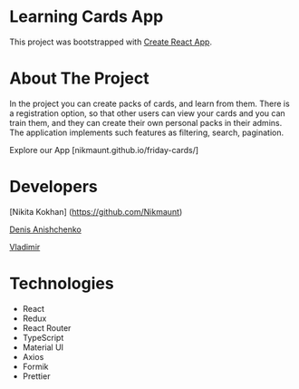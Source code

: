 # Learning Cards App
This project was bootstrapped with [Create React App](https://github.com/facebook/create-react-app).

# About The Project
In the project you can create packs of cards, and learn from them. There is a registration option, so that other users can view your cards and you can train them, and they can create their own personal packs in their admins. The application implements such features as filtering, search, pagination.

Explore our App [nikmaunt.github.io/friday-cards/]

# Developers

  [Nikita Kokhan] (https://github.com/Nikmaunt)
  
  [Denis Anishchenko](https://github.com/Denishilo)
  
  [Vladimir ](https://github.com/Cheloyek)
  
 # Technologies
 
 - React
 - Redux
 - React Router
 - TypeScript
 - Material UI
 - Axios
 - Formik
 - Prettier


 
   


